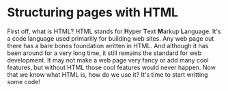 # Structuring pages with HTML

First off, what is HTML? HTML stands for **H**yper **T**ext **M**arkup **L**anguage. It's a code language used primarilly for building web sites. Any web page out there has a bare bones foundation written in HTML. And although it has been around for a very long time, it still remains the standard for web development. It may not make a web page very fancy or add many cool features, but without HTML those cool features would never happen. Now that we know what HTML is, how do we use it? It's time to start writting some code!

